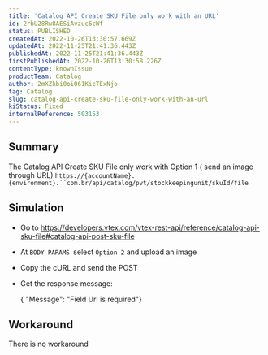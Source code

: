 ```yaml
---
title: 'Catalog API Create SKU File only work with an URL'
id: 2rbU28Rw8AESiAvzuc6cWf
status: PUBLISHED
createdAt: 2022-10-26T13:30:57.669Z
updatedAt: 2022-11-25T21:41:36.443Z
publishedAt: 2022-11-25T21:41:36.443Z
firstPublishedAt: 2022-10-26T13:30:58.226Z
contentType: knownIssue
productTeam: Catalog
author: 2mXZkbi0oi061KicTExNjo
tag: Catalog
slug: catalog-api-create-sku-file-only-work-with-an-url
kiStatus: Fixed
internalReference: 503153
---
```


## Summary


The Catalog API Create SKU File only work with Option 1 ( send an image through URL)
`https://{accountName}.{environment}.``com.br/api/catalog/pvt/stockkeepingunit/skuId/file`



## Simulation



- Go to https://developers.vtex.com/vtex-rest-api/reference/catalog-api-sku-file#catalog-api-post-sku-file
- At `BODY PARAMS `select `Option 2` and upload an image
- Copy the cURL and send the POST
- Get the response message:

    { "Message": "Field Url is required"}


## Workaround


There is no workaround

